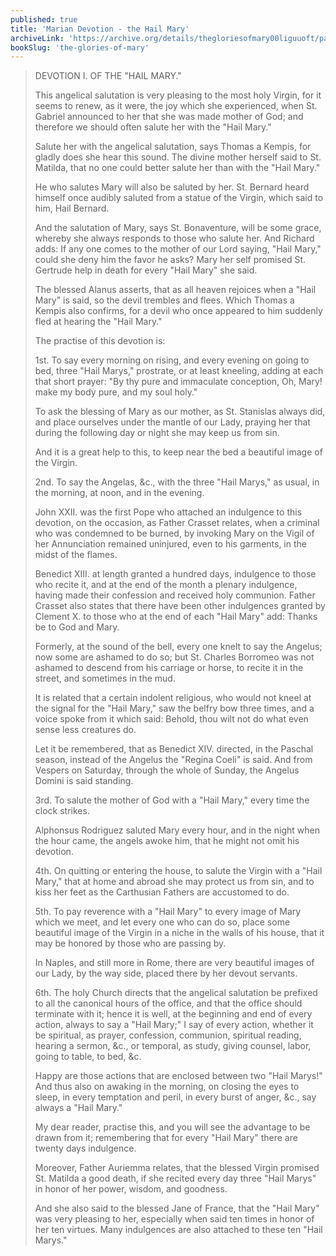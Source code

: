```yaml
---
published: true
title: 'Marian Devotion - the Hail Mary'
archiveLink: 'https://archive.org/details/thegloriesofmary00liguuoft/page/646?view=theater'
bookSlug: 'the-glories-of-mary'
---
```


> DEVOTION I. OF THE "HAIL MARY."
>
> This angelical salutation is very pleasing to the most holy Virgin, for it seems to renew, as it were, the joy which she experienced, when St. Gabriel announced to her that she was made mother of God; and therefore we should often salute her with the "Hail Mary."
>
> Salute her with the angelical salutation, says Thomas a Kempis, for gladly does she hear this sound. The divine mother herself said to St. Matilda, that no one could better salute her than with the "Hail Mary."
>
> He who salutes Mary will also be saluted by her. St. Bernard heard himself once audibly saluted from a statue of the Virgin, which said to him, Hail Bernard.
>
> And the salutation of Mary, says St. Bonaventure, will be some grace, whereby she always responds to those who salute her. And Richard adds: If any one comes to the mother of our Lord saying, "Hail Mary," could she deny him the favor he asks? Mary her self promised St. Gertrude help in death for every "Hail Mary" she said.
>
> The blessed Alanus asserts, that as all heaven rejoices when a "Hail Mary" is said, so the devil trembles and flees. Which Thomas a Kempis also confirms, for a devil who once appeared to him suddenly fled at hearing the "Hail Mary."
>
> The practise of this devotion is:
>
> 1st. To say every morning on rising, and every evening on going to bed, three "Hail Marys," prostrate, or at least kneeling, adding at each that short prayer: "By thy pure and immaculate conception, Oh, Mary! make my body pure, and my soul holy."
>
> To ask the blessing of Mary as our mother, as St. Stanislas always did, and place ourselves under the mantle of our Lady, praying her that during the following day or night she may keep us from sin.
>
> And it is a great help to this, to keep near the bed a beautiful image of the Virgin.
>
> 2nd. To say the Angelas, &c., with the three "Hail Marys," as usual, in the morning, at noon, and in the evening.
>
> John XXII. was the first Pope who attached an indulgence to this devotion, on the occasion, as Father Crasset relates, when a criminal who was condemned to be burned, by invoking Mary on the Vigil of her Annunciation remained uninjured, even to his garments, in the midst of the flames.
>
> Benedict XIII. at length granted a hundred days, indulgence to those who recite it, and at the end of the month a plenary indulgence, having made their confession and received holy communion. Father Crasset also states that there have been other indulgences granted by Clement X. to those who at the end of each "Hail Mary" add: Thanks be to God and Mary.
>
> Formerly, at the sound of the bell, every one knelt to say the Angelus; now some are ashamed to do so; but St. Charles Borromeo was not ashamed to descend from his carriage or horse, to recite it in the street, and sometimes in the mud.
>
> It is related that a certain indolent religious, who would not kneel at the signal for the "Hail Mary," saw the belfry bow three times, and a voice spoke from it which said: Behold, thou wilt not do what even sense less creatures do.
>
> Let it be remembered, that as Benedict XIV. directed, in the Paschal season, instead of the Angelus the "Regina Coeli" is said. And from Vespers on Saturday, through the whole of Sunday, the Angelus Domini is said standing.
>
> 3rd. To salute the mother of God with a "Hail Mary," every time the clock strikes.
>
> Alphonsus Rodriguez saluted Mary every hour, and in the night when the hour came, the angels awoke him, that he might not omit his devotion.
>
> 4th. On quitting or entering the house, to salute the Virgin with a "Hail Mary," that at home and abroad she may protect us from sin, and to kiss her feet as the Carthusian Fathers are accustomed to do.
>
> 5th. To pay reverence with a "Hail Mary" to every image of Mary which we meet, and let every one who can do so, place some beautiful image of the Virgin in a niche in the walls of his house, that it may be honored by those who are passing by.
>
> In Naples, and still more in Rome, there are very beautiful images of our Lady, by the way side, placed there by her devout servants.
>
> 6th. The holy Church directs that the angelical salutation be prefixed to all the canonical hours of the office, and that the office should terminate with it; hence it is well, at the beginning and end of every action, always to say a "Hail Mary;" I say of every action, whether it be spiritual, as prayer, confession, communion, spiritual reading, hearing a sermon, &c., or temporal, as study, giving counsel, labor, going to table, to bed, &c.
>
> Happy are those actions that are enclosed between two "Hail Marys!" And thus also on awaking in the morning, on closing the eyes to sleep, in every temptation and peril, in every burst of anger, &c., say always a "Hail Mary."
>
> My dear reader, practise this, and you will see the advantage to be drawn from it; remembering that for every "Hail Mary" there are twenty days indulgence.
>
> Moreover, Father Auriemma relates, that the blessed Virgin promised St. Matilda a good death, if she recited every day three "Hail Marys" in honor of her power, wisdom, and goodness.
>
> And she also said to the blessed Jane of France, that the "Hail Mary" was very pleasing to her, especially when said ten times in honor of her ten virtues. Many indulgences are also attached to these ten "Hail Marys."